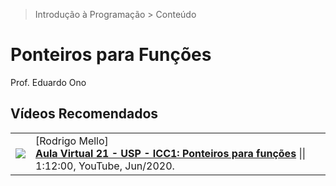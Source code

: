 > Introdução à Programação > Conteúdo

# Ponteiros para Funções

Prof. Eduardo Ono

## Vídeos Recomendados

|||
| :-: | --- |
| [![](https://img.youtube.com/vi/-r5DmAFArhU/default.jpg)](https://www.youtube.com/watch?v=-r5DmAFArhU "Aula Virtual 21 - USP - ICC1: Ponteiros para funções") | [Rodrigo Mello] <br> [__Aula Virtual 21 - USP - ICC1: Ponteiros para funções__](https://www.youtube.com/watch?v=-r5DmAFArhU) \|\| 1:12:00, YouTube, Jun/2020.

<br>
